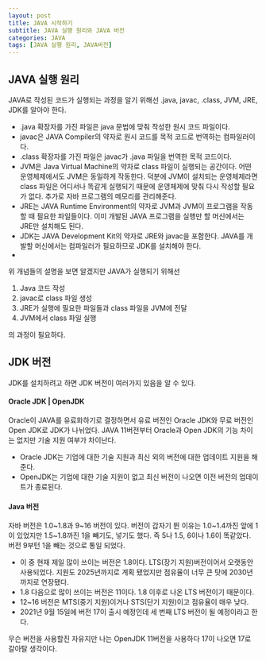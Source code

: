 ```yaml
---
layout: post
title: JAVA 시작하기
subtitle: JAVA 실행 원리와 JAVA 버전
categories: JAVA
tags: [JAVA 실행 원리, JAVA버전]
---
```

## JAVA 실행 원리
JAVA로 작성된 코드가 실행되는 과정을 알기 위해선  .java, javac, .class, JVM, JRE, JDK를 알아야 한다.

 - .java 확장자를 가진 파일은 java 문법에 맞춰 작성한 원시 코드 파일이다.
 - javac은 JAVA Compiler의 약자로 원시 코드를 목적 코드로 번역하는 컴파일러이다.
 - .class 확장자를 가진 파일은 javac가 .java 파일을 번역한 목적 코드이다.
 - JVM은 Java Virtual Machine의 약자로 class 파일이 실행되는 공간이다. 어떤 운영체제에서도 JVM은 동일하게 작동한다. 덕분에 JVM이 설치되는 운영체제라면 class 파일은 어디서나 똑같게 실행되기 때문에 운영체제에 맞춰 다시 작성할 필요가 없다. 추가로 자바 프로그램의 메모리를 관리해준다.
 - JRE는 JAVA Runtime Environment의 약자로 JVM과 JVM이 프로그램을 작동할 때 필요한 파일들이다. 이미 개발된 JAVA 프로그램을 실행만 할 머신에서는 JRE만 설치해도 된다.
 - JDK는 JAVA Development Kit의 약자로 JRE와 javac을 포함한다. JAVA를 개발할 머신에서는 컴파일러가 필요하므로 JDK를 설치해야 한다.
 -

 위 개념들의 설명을 보면 알겠지만 JAVA가 실행되기 위해선

 1. Java 코드 작성
 2. javac로 class 파일 생성
 3. JRE가 실행에 필요한 파일들과 class 파일을 JVM에 전달
 4. JVM에서 class 파일 실행

 의 과정이 필요하다.


## JDK 버전
JDK를 설치하려고 하면 JDK 버전이 여러가지 있음을 알 수 있다.
#### Oracle JDK | OpenJDK
 Oracle이 JAVA를 유료화하기로 결정하면서 유료 버전인 Oracle JDK와 무료 버전인 Open JDK로 JDK가 나뉘었다. JAVA 11버전부터 Oracle과 Open JDK의 기능 차이는 없지만 기술 지원 여부가 차이난다.
 - Oracle JDK는 기업에 대한 기술 지원과 최신 외의 버전에 대한 업데이트 지원을 해준다.
 - OpenJDK는 기업에 대한 기술 지원이 없고 최신 버전이 나오면 이전 버전의 업데이트가 종료된다.
#### Java 버전
 자바 버전은 1.0~1.8과 9~16 버전이 있다. 버전이 갑자기 뛴 이유는 1.0~1.4까진 앞에 1이 있었지만 1.5~1.8까진 1을 빼기도, 넣기도 했다. 즉 5나 1.5, 6이나 1.6이 똑같았다. 버전 9부턴 1을 빼는 것으로 통일 되었다.
- 이 중 현재 제일 많이 쓰이는 버전은 1.8이다. LTS(장기 지원)버전이어서 오랫동안 사용되었다. 지원도 2025년까지로 계획 됐었지만 점유율이 너무 큰 탓에 2030년까지로 연장됐다.
-  1.8 다음으로 많이 쓰이는 버전은 11이다. 1.8 이후로 나온 LTS 버전이기 때문이다.
  -  12~16 버전은 MTS(중기 지원)이거나 STS(단기 지원)이고 점유율이 매우 낮다.
  - 2021년 9월 15일에 버전 17이 출시 예정인데 세 번째 LTS 버전이 될 예정이라고 한다.

  무슨 버전을 사용할진 자유지만 나는 OpenJDK 11버전을 사용하다 17이 나오면 17로 갈아탈 생각이다.
<!--stackedit_data:
eyJoaXN0b3J5IjpbLTEyNTAzNTkyNjBdfQ==
-->
